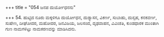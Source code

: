 +++
title = "054 ಜನಪ ದುರ್ಯೋಧನನು"

+++
54. ಹುಟ್ಟಿದ ನೂರು ಮಕ್ಕಳಿಗೂ ದುರ್ಯೋಧನ, ದುಶ್ಯಾಸನ, ವಿಕರ್ಣ, ಸುಬಾಹು, ದುಸ್ಸಹ, ಕನಕವರ್ಣ, ಸುಷೇಣ, ದೀಘೋದರ, ಮಹೋದರ, ಜನವಿಜಯ, ಜಲಸಂದ, ದೃಢವಾಹನ, ವಿವಿಂಶತಿ, ಕುಂಡಧಾರಕ ಮುಂತಾಗಿ ಗುಣ ನಾಮಗಳಿಟ್ಟು ನಾಮಕರಣವನ್ನು ಮಾಡಿಸಿದನು.